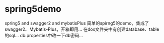 # spring5demo
spring5 and swagger2 and mybatisPlus
简单的spirng5的demo，集成了swagger2、Mybatis-Plus，开箱即用...
在dox文件夹中有创建database、table的sql...
db.properties中改一下db密码...
